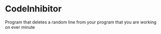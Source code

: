 # CodeInhibitor
Program that deletes a random line from your program that you are working on ever minute 
